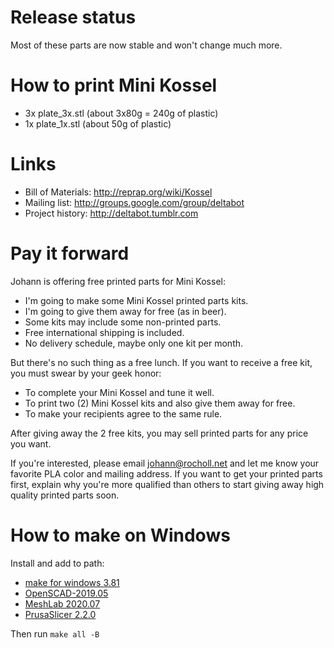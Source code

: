 Release status
==============

Most of these parts are now stable and won't change much more.

How to print Mini Kossel
========================

* 3x plate_3x.stl (about 3x80g = 240g of plastic)
* 1x plate_1x.stl (about 50g of plastic)

Links
=====

* Bill of Materials: http://reprap.org/wiki/Kossel
* Mailing list: http://groups.google.com/group/deltabot
* Project history: http://deltabot.tumblr.com

Pay it forward
==============

Johann is offering free printed parts for Mini Kossel:

* I'm going to make some Mini Kossel printed parts kits.
* I'm going to give them away for free (as in beer).
* Some kits may include some non-printed parts.
* Free international shipping is included.
* No delivery schedule, maybe only one kit per month.

But there's no such thing as a free lunch. If you want to receive a
free kit, you must swear by your geek honor:

* To complete your Mini Kossel and tune it well.
* To print two (2) Mini Kossel kits and also give them away for free.
* To make your recipients agree to the same rule.

After giving away the 2 free kits, you may sell printed parts for any
price you want.

If you're interested, please email johann@rocholl.net and let me know
your favorite PLA color and mailing address. If you want to get your
printed parts first, explain why you're more qualified than others to
start giving away high quality printed parts soon.

How to make on Windows
======================

Install and add to path:

* [make for windows 3.81](http://gnuwin32.sourceforge.net/packages/make.htm)
* [OpenSCAD-2019.05](https://www.openscad.org/downloads.html)
* [MeshLab 2020.07](https://www.meshlab.net/#download)
* [PrusaSlicer 2.2.0](https://www.meshlab.net/#download)

Then run `make all -B`